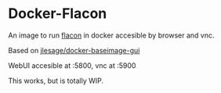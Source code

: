 # Docker-Flacon
An image to run [flacon](https://github.com/flacon/flacon) in docker accesible by browser and vnc.

Based on [jlesage/docker-baseimage-gui](https://github.com/jlesage/docker-baseimage-gui)

WebUI accesible at :5800, vnc at :5900

This works, but is totally WIP.